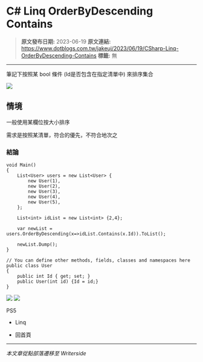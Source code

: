 # C# Linq OrderByDescending Contains

> **原文發布日期:** 2023-06-19
> **原文連結:** https://www.dotblogs.com.tw/jakeuj/2023/06/19/CSharp-Linq-OrderByDescending-Contains
> **標籤:** 無

---

筆記下按照某 bool 條件 (Id是否包含在指定清單中) 來排序集合

![](https://dotblogsfile.blob.core.windows.net/user/小小朱/5302d5c5-1820-4f50-8d4e-6d16bf110f1f/1688024053.png.png)

## 情境

一般使用某欄位按大小排序

需求是按照某清單，符合的優先，不符合地次之

### 結論

```
void Main()
{
	List<User> users = new List<User> {
		new User(1),
		new User(2),
		new User(3),
		new User(4),
		new User(5),
	};

	List<int> idList = new List<int> {2,4};

	var newList = users.OrderByDescending(x=>idList.Contains(x.Id)).ToList();

	newList.Dump();
}

// You can define other methods, fields, classes and namespaces here
public class User
{
	public int Id { get; set; }
	public User(int id) {Id = id;}
}
```

![](https://dotblogsfile.blob.core.windows.net/user/小小朱/5302d5c5-1820-4f50-8d4e-6d16bf110f1f/1687164433.png.png)
![](https://card.psnprofiles.com/1/jakeuj.png)

PS5

* Linq

* 回首頁

---

*本文章從點部落遷移至 Writerside*
